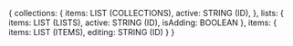 {
    collections: {
        items: LIST (COLLECTIONS),
        active: STRING (ID),
    },
    lists: {
        items: LIST (LISTS),
        active: STRING (ID),
        isAdding: BOOLEAN
    },
    items: {
        items: LIST (ITEMS),
        editing: STRING (ID)
    }
}